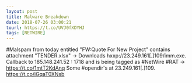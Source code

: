 ```yaml
---
layout: post
title: Malware Breakdown
date: 2018-07-26 03:00:21
tourl: https://t.co/UVJ0fXDYHJ
tags: [NETWIRE]
---
```

#Malspam from today entitled "FW:Quote For New Project" contains attachment "TENDER.xlsx" -&gt; Downloads hxxp://23.249.161[.]109/imm.exe. Callback to 185.148.241.52 : 1718 and is being tagged as #NetWire #RAT -&gt;
https://t.co/1mtT2KdAnq
Some #opendir's at 23.249.161[.]109. https://t.co/iGqaT0XNsb